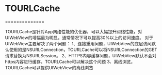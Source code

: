 # TOURLCache

==============

TOURLCache是针对App网络性能的优化器，可以大幅提升网络性能，对UIWebView的增幅最为明显。通常情况下可以提高30%以上的访问速度。
对于UIWebView主要解决了两个问题：
1、连接重用问题，UIWebView的底层访问默认使用的是NSURLConnection，TOURLCache可以将NSURLConnection的GET请求替换为NSURLSession。
2、HTTPS内容缓存问题，UIWebView默认不会对https内容进行缓存。TOURLCache可以解决这个问题
3、离线浏览，TOURLCache可以提供UIWebView的离线浏览
